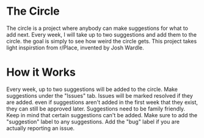 # The Circle
The circle is a project where anybody can make suggestions for what to add next. Every week, I will take up to two suggestions and add them to the circle. the goal is simply to see how weird the circle gets. This project takes light inspirstion from r/Place, invented by Josh Wardle.
# How it Works
Every week, up to two suggestions will be added to the circle. Make suggestions under the "Issues" tab. Issues will be marked resolved if they are added. even if suggestions aren't added in the first week that they exist, they can still be approved later. Suggestions need to be family friendly. Keep in mind that certain suggestions can't be added. Make sure to add the "suggestion" label to any suggestions. Add the "bug" label if you are actually reporting an issue.
